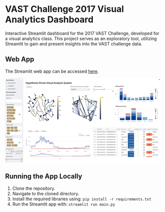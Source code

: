 # VAST Challenge 2017 Visual Analytics Dashboard

Interactive Streamlit dashboard for the 2017 VAST Challenge, developed for a visual analytics class. This project serves as an exploratory tool, utilizing Streamlit to gain and present insights into the VAST challenge data.

## Web App

The Streamlit web app can be accessed [here]([https://vast-dashboard.streamlit.app/]).

![Streamlit App Screenshot](va_screenshot.png)

## Running the App Locally

1. Clone the repository.
2. Navigate to the cloned directory.
3. Install the required libraries using: `pip install -r requirements.txt`
4. Run the Streamlit app with: `streamlit run main.py`


